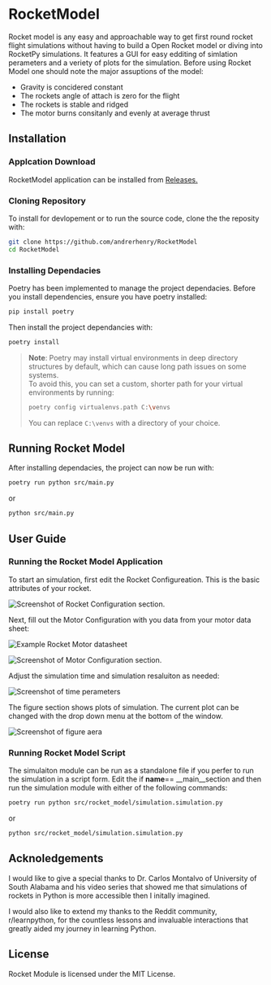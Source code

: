 # RocketModel

Rocket model is any easy and approachable way to get first round rocket flight simulations without having to build a Open Rocket model or diving into RocketPy simulations. It features a GUI for easy edditing of simlation perameters and a veriety of plots for the simulation. Before using Rocket Model one should note the major assuptions of the model:
  - Gravity is concidered constant
  - The rockets angle of attach is zero for the flight
  - The rockets is stable and ridged
  - The motor burns consitanly and evenly at average thrust


## Installation 

### Applcation Download
RocketModel application can be installed from [Releases.](https://github.com/andrerhenry/RocketModel/releases)

### Cloning Repository
To install for devlopement or to run the source code, clone the the reposity with:
```bash 
git clone https://github.com/andrerhenry/RocketModel
cd RocketModel
```

### Installing Dependacies
Poetry has been implemented to manage the project dependacies. Before you install dependencies, ensure you have poetry installed:
```bash
pip install poetry
```
Then install the project dependancies with:
```bash
poetry install
```
> **Note**: 
> Poetry may install virtual environments in deep directory structures by default, which can cause long path issues on some systems.  
> To avoid this, you can set a custom, shorter path for your virtual environments by running:
> 
> ```bash
> poetry config virtualenvs.path C:\venvs
> ```
> 
> You can replace `C:\venvs` with a directory of your choice.


## Running Rocket Model
After installing dependacies, the project can now be run with: 
```bash
poetry run python src/main.py
```
or 
```bash
python src/main.py
```


## User Guide
### Running the Rocket Model Application
To start an simulation, first edit the Rocket Configureation. This is the basic attributes of your rocket.

![Screenshot of Rocket Configuration section.](https://github.com/user-attachments/assets/b0e8b07d-c86d-4e4d-b959-236128776c02)

Next, fill out the Motor Configuration with you data from your motor data sheet:

![Example Rocket Motor datasheet](https://github.com/user-attachments/assets/b6a80b14-fda1-4d6c-b557-83f3dfa79031)

![Screenshot of Motor Configuration section.](https://github.com/user-attachments/assets/cbbe864a-ef3f-454d-acd7-3c64210bc925)

Adjust the simulation time and simulation resaluiton as needed:

![Screenshot of time perameters](https://github.com/user-attachments/assets/2efcc23b-6bb7-44a6-b0c3-d8c0a374d575)

The figure section shows plots of simulation. The current plot can be changed with the drop down menu at the bottom of the window. 

![Screenshot of figure aera](https://github.com/user-attachments/assets/bb52cc3e-6fcd-402f-82e8-88c0aa9de203)


### Running Rocket Model Script
The simulaiton module can be run as a standalone file if you perfer to run the simulation in a script form. Edit the if __name__== __main__section and then run the simulation module with either of the following commands:
```bash
poetry run python src/rocket_model/simulation.simulation.py
```
or 
```bash
python src/rocket_model/simulation.simulation.py
```

## Acknoledgements 

I would like to give a special thanks to Dr. Carlos Montalvo of University of South Alabama and his video series that showed me that simulations of rockets in Python is more accessible then I initally imagined.

I would also like to extend my thanks to the Reddit community, r/learnpython,  for the countless lessons and invaluable interactions that greatly aided my journey in learning Python.

## License
Rocket Module is licensed under the MIT License.

